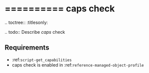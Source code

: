 

==========
caps check
==========

.. toctree::
    :titlesonly:


.. todo::
    Describe *caps* check

Requirements
------------
* :ref:`script-get_capabilities`
* caps check is enabled in :ref:`reference-managed-object-profile`
